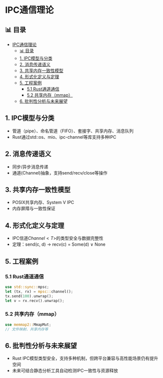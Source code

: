 ﻿# IPC通信理论

## 📊 目录

- [IPC通信理论](#ipc通信理论)
  - [📊 目录](#-目录)
  - [1. IPC模型与分类](#1-ipc模型与分类)
  - [2. 消息传递语义](#2-消息传递语义)
  - [3. 共享内存一致性模型](#3-共享内存一致性模型)
  - [4. 形式化定义与定理](#4-形式化定义与定理)
  - [5. 工程案例](#5-工程案例)
    - [5.1 Rust通道通信](#51-rust通道通信)
    - [5.2 共享内存（mmap）](#52-共享内存mmap)
  - [6. 批判性分析与未来展望](#6-批判性分析与未来展望)

## 1. IPC模型与分类

- 管道（pipe）、命名管道（FIFO）、套接字、共享内存、消息队列
- Rust通过std::os、mio、ipc-channel等库支持多种IPC

## 2. 消息传递语义

- 同步/异步消息传递
- 通道(Channel)抽象，支持send/recv/close等操作

## 3. 共享内存一致性模型

- POSIX共享内存、System V IPC
- 内存屏障与一致性保证

## 4. 形式化定义与定理

- IPC信道$Channel<T>$的类型安全与数据完整性
- 定理：send(c, d) → recv(c) = Some(d) ∨ None

## 5. 工程案例

### 5.1 Rust通道通信

```rust
use std::sync::mpsc;
let (tx, rx) = mpsc::channel();
tx.send(100).unwrap();
let v = rx.recv().unwrap();
```

### 5.2 共享内存（mmap）

```rust
use memmap2::MmapMut;
// 文件映射、共享内存等
```

## 6. 批判性分析与未来展望

- Rust IPC模型类型安全，支持多种机制，但跨平台兼容与高性能场景仍有提升空间
- 未来可结合静态分析工具自动检测IPC一致性与资源释放
